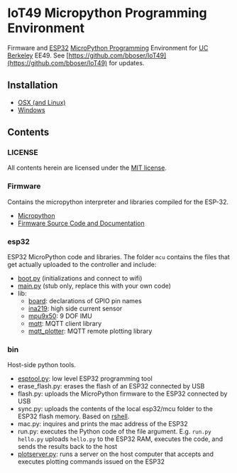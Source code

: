 # IoT49 Micropython Programming Environment 

Firmware and [ESP32](https://esp32.com) [MicroPython Programming](http://www.micropython.org) Environment for [UC Berkeley](http://www.berkeley.edu) EE49. See [https://github.com/bboser/IoT49](https://github.com/bboser/IoT49) for updates.

## Installation

* [OSX (and Linux)](doc/osx.md)
* [Windows](doc/windows.md)

## Contents

### LICENSE
All contents herein are licensed under the [MIT license](LICENSE).

### Firmware
Contains the micropython interpreter and libraries compiled for the ESP-32.

* [Micropython](http://www.micropython.org)
* [Firmware Source Code and Documentation](https://github.com/loboris/MicroPython_ESP32_psRAM_LoBo)

### esp32

ESP32 MicroPython code and libraries. The folder `mcu` contains the files that get actually uploaded to the controller and include:

* [boot.py](esp32/mcu/boot.py) (initializations and connect to wifi)
* [main.py](esp32/mcu/main.py) (stub only, replace this with your own code)
* lib:
	* [board](esp32/mcu/lib/board.py): declarations of GPIO pin names
	* [ina219](https://github.com/chrisb2/pyb_ina219): high side current sensor
	* [mpu9x50](https://github.com/micropython-IMU/micropython-mpu9x50): 9 DOF IMU
	* [mqtt](https://github.com/micropython/micropython-lib/blob/master/umqtt.simple/umqtt/simple.py): MQTT client library
	* [mqtt_plotter](): MQTT remote plotting library

### bin

Host-side python tools.

* [esptool.py](https://github.com/espressif/esptool): low level ESP32 programming tool
* erase_flash.py: erases the flash of an ESP32 connected by USB
* flash.py: uploads the MicroPython firmware to the ESP32 connected by USB
* sync.py: uploads the contents of the local esp32/mcu folder to the ESP32 flash memory. Based on [rshell](https://github.com/dhylands/rshell).
* mac.py: inquires and prints the mac address of the ESP32
* run.py: executes the Python code of the file argument. E.g. `run.py hello.py` uploads `hello.py` to the ESP32 RAM, executes the code, and sends the results back to the host
* [plotserver.py](): runs a server on the host computer that accepts and executes plotting commands issued on the ESP32